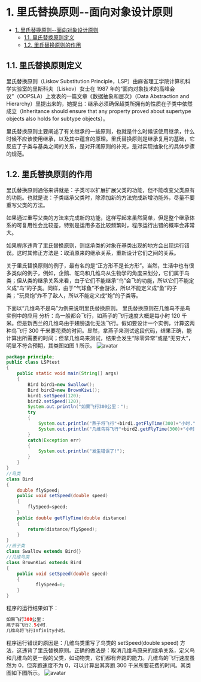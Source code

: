 # 1. 里氏替换原则--面向对象设计原则
<!-- TOC -->

- [1. 里氏替换原则--面向对象设计原则](#1-里氏替换原则--面向对象设计原则)
    - [1.1. 里氏替换原则定义](#11-里氏替换原则定义)
    - [1.2. 里氏替换原则的作用](#12-里氏替换原则的作用)

<!-- /TOC -->
## 1.1. 里氏替换原则定义
 里氏替换原则（Liskov Substitution Principle，LSP）由麻省理工学院计算机科学实验室的里斯科夫（Liskov）女士在 1987 年的“面向对象技术的高峰会议”（OOPSLA）上发表的一篇文章《数据抽象和层次》（Data Abstraction and Hierarchy）里提出来的，她提出：继承必须确保超类所拥有的性质在子类中依然成立（Inheritance should ensure that any property proved about supertype objects also holds for subtype objects）。

 里氏替换原则主要阐述了有关继承的一些原则，也就是什么时候该使用继承，什么时候不应该使用继承，以及其中蕴含的原理。里氏替换原则是继承复用的基础，它反应了子类与基类之间的关系，是对开闭原则的补充，是对实现抽象化的具体步骤的规范。

## 1.2. 里氏替换原则的作用
 里氏替换原则通俗来讲就是：子类可以扩展扩展父类的功能，但不能改变父类原有的功能。也就是说：子类继承父类时，除添加新的方法完成新增功能外，尽量不要重写父类的方法。

如果通过重写父类的方法来完成新的功能，这样写起来虽然简单，但是整个继承体系的可复用性会比较差，特别是运用多态比较频繁时，程序运行出错的概率会非常大。

如果程序违背了里氏替换原则，则继承类的对象在基类出现的地方会出现运行错误。这时其修正方法是：取消原来的继承关系，重新设计它们之间的关系。

关于里氏替换原则的例子，最有名的是“正方形不是长方形”。当然，生活中也有很多类似的例子，例如，企鹅、鸵鸟和几维鸟从生物学的角度来划分，它们属于鸟类；但从类的继承关系来看，由于它们不能继承“鸟”会飞的功能，所以它们不能定义成“鸟”的子类。同样，由于“气球鱼”不会游泳，所以不能定义成“鱼”的子类；“玩具炮”炸不了敌人，所以不能定义成“炮”的子类等。

下面以“几维鸟不是鸟”为例来说明里氏替换原则。
里氏替换原则在几维鸟不是鸟实例中的应用
分析：鸟一般都会飞行，如燕子的飞行速度大概是每小时 120 千米。但是新西兰的几维鸟由于翅膀退化无法飞行。假如要设计一个实例，计算这两种鸟飞行 300 千米要花费的时间。显然，拿燕子来测试这段代码，结果正确，能计算出所需要的时间；但拿几维鸟来测试，结果会发生“除零异常”或是“无穷大”，明显不符合预期，其类图如图 1 所示。
![avatar](http://c.biancheng.net/uploads/allimg/181113/3-1Q11311094H32.gif)
```java
package principle;
public class LSPtest
{
    public static void main(String[] args)
    {
        Bird bird1=new Swallow();
        Bird bird2=new BrownKiwi();
        bird1.setSpeed(120);
        bird2.setSpeed(120);
        System.out.println("如果飞行300公里：");
        try
        {
            System.out.println("燕子将飞行"+bird1.getFlyTime(300)+"小时.");
            System.out.println("几维鸟将飞行"+bird2.getFlyTime(300)+"小时。");
        }
        catch(Exception err)
        {
            System.out.println("发生错误了!");
        }
    }
}
//鸟类
class Bird
{
    double flySpeed;
    public void setSpeed(double speed)
    {
        flySpeed=speed;
    }
    public double getFlyTime(double distance)
    {
        return(distance/flySpeed);
    }
}
//燕子类
class Swallow extends Bird{}
//几维鸟类
class BrownKiwi extends Bird
{
    public void setSpeed(double speed)
    {
           flySpeed=0;
    }
}
```
程序的运行结果如下：
```java
如果飞行300公里：
燕子将飞行2.5小时.
几维鸟将飞行Infinity小时。
``` 
 程序运行错误的原因是：几维鸟类重写了鸟类的 setSpeed(double speed) 方法，这违背了里氏替换原则。正确的做法是：取消几维鸟原来的继承关系，定义鸟和几维鸟的更一般的父类，如动物类，它们都有奔跑的能力。几维鸟的飞行速度虽然为 0，但奔跑速度不为 0，可以计算出其奔跑 300 千米所要花费的时间。其类图如下图所示。
 ![avatar](http://c.biancheng.net/uploads/allimg/181113/3-1Q11311101SN.gif)